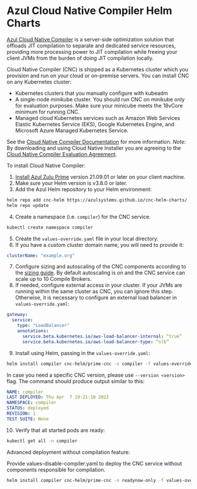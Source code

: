 # Azul Cloud Native Compiler Helm Charts

[Azul Cloud Native Compiler](https://www.azul.com/products/intelligence-cloud/cloud-native-compiler/) is a server-side optimization solution that offloads JIT compilation to separate and dedicated service resources, providing more processing power to JIT compilation while freeing your client JVMs from the burden of doing JIT compilation locally.

Cloud Native Compiler (CNC) is shipped as a Kubernetes cluster which you provision and run on your cloud or on-premise servers. You can install CNC on any Kubernetes cluster:

* Kubernetes clusters that you manually configure with kubeadm
* A single-node minikube cluster. You should run CNC on minikube only for evaluation purposes. Make sure your minicube meets the 18vCore minimum for running CNC.
* Managed cloud Kubernetes services such as Amazon Web Services Elastic Kubernetes Service (EKS), Google Kubernetes Engine, and Microsoft Azure Managed Kubernetes Service.

See the [Cloud Native Compiler Documentation](https://docs.azul.com/cloud_native_compiler/) for more information. *Note:* By downloading and using Cloud Native Installer you are agreeing to the [Cloud Native Compiler Evaluation Agreement](https://cdn.azul.com/cloud_native_compiler/Cloud_Native_Compiler_Evaluation_Agreement_(Non-Executable).pdf).

To install Cloud Native Compiler:

1. [Install Azul Zulu Prime](https://www.azul.com/products/prime/stream-download/) version 21.09.01 or later on your client machine.
2. Make sure your Helm version is v3.8.0 or later.
3. Add the Azul Helm repository to your Helm environment:
```bash
helm repo add cnc-helm https://azulsystems.github.io/cnc-helm-charts/
helm repo update
```
4. Create a namespace (i.e. `compiler`) for the CNC service.
```bash
kubectl create namespace compiler
```
5. Create the `values-override.yaml` file in your local directory.
6. If you have a custom cluster domain name, you will need to provide it:
```yaml
clusterName: "example.org"
```
7. Configure sizing and autoscaling of the CNC components according to the [sizing guide](https://docs.azul.com/cloud_native_compiler/Sizing-And-Scaling). By default autoscaling is on and the CNC service can scale up to 10 Compile Brokers.
8. If needed, configure external access in your cluster. If your JVMs are running within the same cluster as CNC, you can ignore this step. Otherwise, it is necessary to configure an external load balancer in `values-override.yaml`:
```yaml
gateway:
  service:
    type: "LoadBalancer"
    annotations:
      service.beta.kubernetes.io/aws-load-balancer-internal: “true”
      service.beta.kubernetes.io/aws-load-balancer-type: “nlb”
```
9. Install using Helm, passing in the `values-override.yaml`:
```bash
helm install compiler cnc-helm/prime-cnc -n compiler -f values-override.yaml
```
In case you need a specific CNC version, please use `--version <version>` flag. The command should produce output similar to this:
```yaml
NAME: compiler
LAST DEPLOYED: Thu Apr  7 19:21:10 2022
NAMESPACE: compiler
STATUS: deployed
REVISION: 1
TEST SUITE: None
```
10. Verify that all started pods are ready:
```bash
kubectl get all -n compiler
```

Advanced deployment without compilation feature:

Provide values-disable-compiler.yaml to deploy the CNC service without components responsible for compilation.
```bash
helm install compiler cnc-helm/prime-cnc -n readynow-only -f values-override.yaml -f values-disable-compiler.yaml
```
